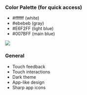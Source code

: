 ### Color Palette (for quick access)
- #ffffff (white)
- #ebebeb (gray)
- #E6F2FF (light blue)
- #007BFF (main blue)

<img src="https://raw.githubusercontent.com/Toba-O/myimages/main/Screenshot%202021-03-15%20at%207.48.58%20PM.png?token=ARCMDQVZ3WEW7VTUSB3GZVLALEXMM" />

 ### General
- Touch feedback
- Touch interactions
- Dark theme
- App-like design
- Sharp app icons
